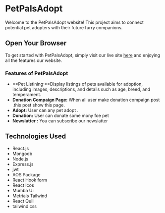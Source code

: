 

# PetPalsAdopt

Welcome to the PetPalsAdopt website! This project aims to connect potential pet adopters with their future furry companions.


## Open Your Browser

To get started with PetPalsAdopt, simply visit our live site [here](https://petpalsadopt-website.web.app) and enjoying all the features our website.

### Features of PetPalsAdopt

- **Pet Listining:**Display listings of pets available for adoption, including images, descriptions, and details such as age, breed, and temperament.
- **Donation Compaign Page:** When all user make donation compaign post .this post show this page.
- **Adopt:** User can any pet adopt .
- **Donation:** User can donate some mony foe pet
- **Newslatter :** You can subscribe our newslatter


## Technologies Used

- React.js
- Mongodb
- Node.js
- Express.js
- jwt
- AOS Package
- React Hook form
- React Icos 
- Mumba Ui
- Metrials Tailwind
- React Quill
- tailwind css




